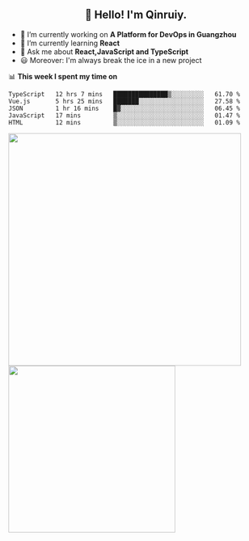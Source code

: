 <h2 align="center">👋 Hello! I'm Qinruiy.</h2>


- 🔭 I’m currently working on **A Platform for DevOps in Guangzhou**
- 🌱 I’m currently learning **React**
- 💬 Ask me about **React,JavaScript and TypeScript**
- 😃 Moreover: I'm always break the ice in a new project

📊 **This week I spent my time on**

<!--START_SECTION:waka-->
```text
TypeScript   12 hrs 7 mins   ███████████████▒░░░░░░░░░   61.70 % 
Vue.js       5 hrs 25 mins   ███████░░░░░░░░░░░░░░░░░░   27.58 % 
JSON         1 hr 16 mins    █▓░░░░░░░░░░░░░░░░░░░░░░░   06.45 % 
JavaScript   17 mins         ▒░░░░░░░░░░░░░░░░░░░░░░░░   01.47 % 
HTML         12 mins         ▒░░░░░░░░░░░░░░░░░░░░░░░░   01.09 % 
```
<!--END_SECTION:waka-->

<p>
<img align="left" width="460" src="https://github-readme-stats.vercel.app/api?username=Qinruiy&custom_title=Qrinruiy's Github Stats&theme=graywhite&hide_border=true"/> <img align="left" width="330" src="https://github-readme-stats.vercel.app/api/top-langs/?username=Qinruiy&layout=compact&theme=graywhite&hide_border=true"/>
</p>
